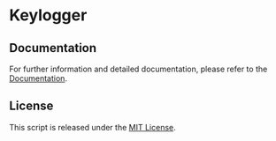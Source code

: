 # Keylogger

## Documentation

For further information and detailed documentation, please refer to the [Documentation](https://docs.arduinodenis.com/github/diverse-coding-projects/diverse-coding-projects/keylogger).

## License

This script is released under the [MIT License](LICENSE).
